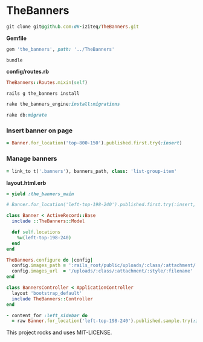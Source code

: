 # TheBanners

```ruby
git clone git@github.com:dk-iziteq/TheBanners.git
```

**Gemfile**
```ruby
gem 'the_banners', path: '../TheBanners'
```

```
bundle
```

**config/routes.rb**
```ruby
TheBanners::Routes.mixin(self)
```

```ruby
rails g the_banners install
```

```ruby
rake the_banners_engine:install:migrations
```

```ruby
rake db:migrate
```

### Insert banner on page

```ruby
= Banner.for_location('top-800-150').published.first.try(:insert)
```

### Manage banners

```ruby
= link_to t('.banners'), banners_path, class: 'list-group-item'
```

**layout.html.erb**

```ruby
= yield :the_banners_main
```

```ruby
# Banner.for_location('left-top-198-240').published.first.try(:insert, banners_proxy_url)

class Banner < ActiveRecord::Base
  include ::TheBanners::Model

  def self.locations
    %w(left-top-198-240)
  end
end
```

```ruby
TheBanners.configure do |config|
  config.images_path = ':rails_root/public/uploads/:class/:attachment/:style/:filename'
  config.images_url  = '/uploads/:class/:attachment/:style/:filename'
end
```

```ruby
class BannersController < ApplicationController
  layout 'bootstrap_default'
  include TheBanners::Controller
end
```

```ruby
- content_for :left_sidebar do
  = raw Banner.for_location('left-top-198-240').published.sample.try(:insert)
```

This project rocks and uses MIT-LICENSE.
